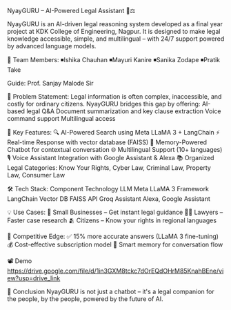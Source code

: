 NyayGURU – AI-Powered Legal Assistant 🧠⚖️

NyayGURU is an AI-driven legal reasoning system developed as a final year project at KDK College of Engineering, Nagpur. It is designed to make legal knowledge accessible, simple, and multilingual – with 24/7 support powered by advanced language models.

👥 Team Members:
◾Ishika Chauhan
◾Mayuri Kanire
◾Sanika Zodape
◾Pratik Take

Guide: Prof. Sanjay Malode Sir 

🧩 Problem Statement:
Legal information is often complex, inaccessible, and costly for ordinary citizens. NyayGURU bridges this gap by offering:
AI-based legal Q&A
Document summarization and key clause extraction
Voice command support
Multilingual access

🚀 Key Features:
🔍 AI-Powered Search using Meta LLaMA 3 + LangChain
⚡ Real-time Response with vector database (FAISS)
🧠 Memory-Powered Chatbot for contextual conversation
🌐 Multilingual Support (10+ languages)
🎙️ Voice Assistant Integration with Google Assistant & Alexa
📚 Organized Legal Categories: Know Your Rights, Cyber Law, Criminal Law, Property Law, Consumer Law

🛠️ Tech Stack:
Component               	Technology
LLM	                      Meta LLaMA 3
Framework               	LangChain
Vector DB	                FAISS
API	                      Groq
Assistant	                Alexa, Google Assistant

💡 Use Cases:
🧾 Small Businesses – Get instant legal guidance
👩‍⚖️ Lawyers – Faster case research
🫂 Citizens – Know your rights in regional languages

🌟 Competitive Edge:
✅ 15% more accurate answers (LLaMA 3 fine-tuning)
💰 Cost-effective subscription model
🧠 Smart memory for conversation flow

📽️ Demo
https://drive.google.com/file/d/1in3GXM8tckc7dOrEQdOHrM85KnahBEne/view?usp=drive_link

🏁 Conclusion
NyayGURU is not just a chatbot – it's a legal companion for the people, by the people, powered by the future of AI.

